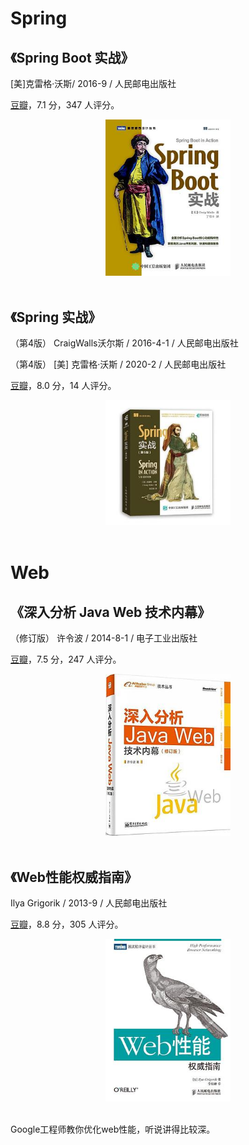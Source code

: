 

# Spring

## 《Spring Boot 实战》 

[美]克雷格·沃斯/ 2016-9 / 人民邮电出版社

[豆瓣](https://book.douban.com/subject/26857423/)，7.1 分，347 人评分。

<div align="center"> <img src="pics/书单-Java Web-Spring Boot实战.jpg" width=200px/> </div><br>

## 《Spring 实战》

（第4版） CraigWalls沃尔斯 / 2016-4-1 / 人民邮电出版社

（第4版） [美] 克雷格·沃斯 /  2020-2 / 人民邮电出版社

[豆瓣](https://book.douban.com/subject/34949443/)，8.0 分，14 人评分。

<div align="center"> <img src="pics/书单-Java Web-Spring实战（第5版 ）.jpg" width=200px/> </div><br>

# Web

## 《深入分析 Java Web 技术内幕》

（修订版） 许令波 / 2014-8-1 / 电子工业出版社

[豆瓣](https://book.douban.com/subject/25953851/)，7.5 分，247 人评分。

<div align="center"> <img src="pics/书单-Java Web-深入分析Java Web技术内幕（修订版）.jpg" width=200px/> </div><br>



## 《Web性能权威指南》

Ilya Grigorik / 2013-9 / 人民邮电出版社

[豆瓣](https://book.douban.com/subject/25856314/)，8.8 分，305 人评分。

<div align="center"> <img src="pics/书单-Web-Web性能权威指南.jpg" width=200px/> </div><br>

Google工程师教你优化web性能，听说讲得比较深。







